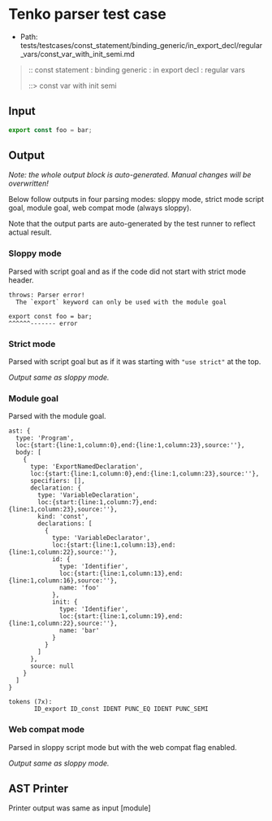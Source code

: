 # Tenko parser test case

- Path: tests/testcases/const_statement/binding_generic/in_export_decl/regular_vars/const_var_with_init_semi.md

> :: const statement : binding generic : in export decl : regular vars
>
> ::> const var with init semi

## Input

`````js
export const foo = bar;
`````

## Output

_Note: the whole output block is auto-generated. Manual changes will be overwritten!_

Below follow outputs in four parsing modes: sloppy mode, strict mode script goal, module goal, web compat mode (always sloppy).

Note that the output parts are auto-generated by the test runner to reflect actual result.

### Sloppy mode

Parsed with script goal and as if the code did not start with strict mode header.

`````
throws: Parser error!
  The `export` keyword can only be used with the module goal

export const foo = bar;
^^^^^^------- error
`````

### Strict mode

Parsed with script goal but as if it was starting with `"use strict"` at the top.

_Output same as sloppy mode._

### Module goal

Parsed with the module goal.

`````
ast: {
  type: 'Program',
  loc:{start:{line:1,column:0},end:{line:1,column:23},source:''},
  body: [
    {
      type: 'ExportNamedDeclaration',
      loc:{start:{line:1,column:0},end:{line:1,column:23},source:''},
      specifiers: [],
      declaration: {
        type: 'VariableDeclaration',
        loc:{start:{line:1,column:7},end:{line:1,column:23},source:''},
        kind: 'const',
        declarations: [
          {
            type: 'VariableDeclarator',
            loc:{start:{line:1,column:13},end:{line:1,column:22},source:''},
            id: {
              type: 'Identifier',
              loc:{start:{line:1,column:13},end:{line:1,column:16},source:''},
              name: 'foo'
            },
            init: {
              type: 'Identifier',
              loc:{start:{line:1,column:19},end:{line:1,column:22},source:''},
              name: 'bar'
            }
          }
        ]
      },
      source: null
    }
  ]
}

tokens (7x):
       ID_export ID_const IDENT PUNC_EQ IDENT PUNC_SEMI
`````


### Web compat mode

Parsed in sloppy script mode but with the web compat flag enabled.

_Output same as sloppy mode._

## AST Printer

Printer output was same as input [module]
